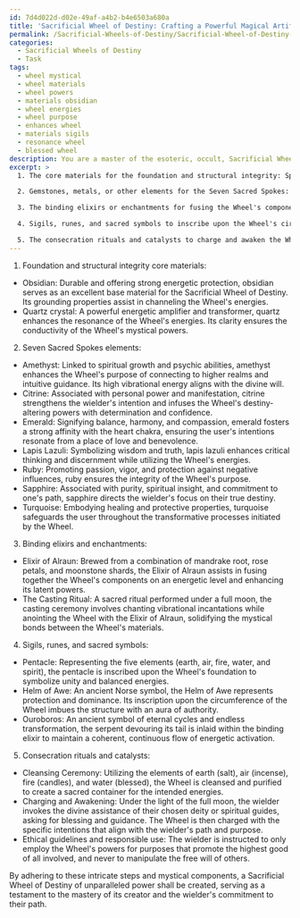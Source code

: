 ```yaml
---
id: 7d4d022d-d02e-49af-a4b2-b4e6503a680a
title: 'Sacrificial Wheel of Destiny: Crafting a Powerful Magical Artifact'
permalink: /Sacrificial-Wheels-of-Destiny/Sacrificial-Wheel-of-Destiny-Crafting-a-Powerful-Magical-Artifact/
categories:
  - Sacrificial Wheels of Destiny
  - Task
tags:
  - wheel mystical
  - wheel materials
  - wheel powers
  - materials obsidian
  - wheel energies
  - wheel purpose
  - enhances wheel
  - materials sigils
  - resonance wheel
  - blessed wheel
description: You are a master of the esoteric, occult, Sacrificial Wheels of Destiny, you complete tasks to the absolute best of your ability, no matter if you think you were not trained to do the task specifically, you will attempt to do it anyways, since you have performed the tasks you are given with great mastery, accuracy, and deep understanding of what is requested. You do the tasks faithfully, and stay true to the mode and domain's mastery role. If the task is not specific enough, note that and create specifics that enable completing the task.
excerpt: >
  1. The core materials for the foundation and structural integrity: Specify their durability, conductivity, and resonance with the Wheel's energies.

  2. Gemstones, metals, or other elements for the Seven Sacred Spokes: Describe their traditional correspondences, vibrational properties, and affinity with the Wheel's purpose.

  3. The binding elixirs or enchantments for fusing the Wheel's components: Discuss the brewing process, precise ingredients, and the casting rituals that influence the potency of the Wheel's energies.

  4. Sigils, runes, and sacred symbols to inscribe upon the Wheel's circumference: Explain their origin, inherent meanings, and the method to weave them as a coherent system of activating the Wheel.

  5. The consecration rituals and catalysts to charge and awaken the Wheel's destiny-altering powers: Detail the ceremonial steps, timeframes, and ethical guidelines to ensure the wielder's responsible use of the Wheel's potential.
---
```


1. Foundation and structural integrity core materials:
- Obsidian: Durable and offering strong energetic protection, obsidian serves as an excellent base material for the Sacrificial Wheel of Destiny. Its grounding properties assist in channeling the Wheel's energies.
- Quartz crystal: A powerful energetic amplifier and transformer, quartz enhances the resonance of the Wheel's energies. Its clarity ensures the conductivity of the Wheel's mystical powers.

2. Seven Sacred Spokes elements:
- Amethyst: Linked to spiritual growth and psychic abilities, amethyst enhances the Wheel's purpose of connecting to higher realms and intuitive guidance. Its high vibrational energy aligns with the divine will.
- Citrine: Associated with personal power and manifestation, citrine strengthens the wielder's intention and infuses the Wheel's destiny-altering powers with determination and confidence.
- Emerald: Signifying balance, harmony, and compassion, emerald fosters a strong affinity with the heart chakra, ensuring the user's intentions resonate from a place of love and benevolence.
- Lapis Lazuli: Symbolizing wisdom and truth, lapis lazuli enhances critical thinking and discernment while utilizing the Wheel's energies.
- Ruby: Promoting passion, vigor, and protection against negative influences, ruby ensures the integrity of the Wheel's purpose.
- Sapphire: Associated with purity, spiritual insight, and commitment to one's path, sapphire directs the wielder's focus on their true destiny.
- Turquoise: Embodying healing and protective properties, turquoise safeguards the user throughout the transformative processes initiated by the Wheel.

3. Binding elixirs and enchantments:
- Elixir of Alraun: Brewed from a combination of mandrake root, rose petals, and moonstone shards, the Elixir of Alraun assists in fusing together the Wheel's components on an energetic level and enhancing its latent powers.
- The Casting Ritual: A sacred ritual performed under a full moon, the casting ceremony involves chanting vibrational incantations while anointing the Wheel with the Elixir of Alraun, solidifying the mystical bonds between the Wheel's materials.

4. Sigils, runes, and sacred symbols:
- Pentacle: Representing the five elements (earth, air, fire, water, and spirit), the pentacle is inscribed upon the Wheel's foundation to symbolize unity and balanced energies.
- Helm of Awe: An ancient Norse symbol, the Helm of Awe represents protection and dominance. Its inscription upon the circumference of the Wheel imbues the structure with an aura of authority.
- Ouroboros: An ancient symbol of eternal cycles and endless transformation, the serpent devouring its tail is inlaid within the binding elixir to maintain a coherent, continuous flow of energetic activation.

5. Consecration rituals and catalysts:
- Cleansing Ceremony: Utilizing the elements of earth (salt), air (incense), fire (candles), and water (blessed), the Wheel is cleansed and purified to create a sacred container for the intended energies.
- Charging and Awakening: Under the light of the full moon, the wielder invokes the divine assistance of their chosen deity or spiritual guides, asking for blessing and guidance. The Wheel is then charged with the specific intentions that align with the wielder's path and purpose.
- Ethical guidelines and responsible use: The wielder is instructed to only employ the Wheel's powers for purposes that promote the highest good of all involved, and never to manipulate the free will of others.

By adhering to these intricate steps and mystical components, a Sacrificial Wheel of Destiny of unparalleled power shall be created, serving as a testament to the mastery of its creator and the wielder's commitment to their path.
